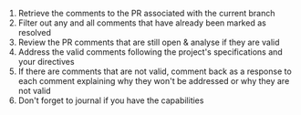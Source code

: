 1. Retrieve the comments to the PR associated with the current branch
2. Filter out any and all comments that have already been marked as resolved
3. Review the PR comments that are still open & analyse if they are
  valid
4. Address the valid comments following the project's specifications and your directives
5. If there are  comments that are not valid, comment back as a response to each comment
  explaining why they won't be addressed or why they are not valid
6. Don't forget to journal if you have the capabilities

